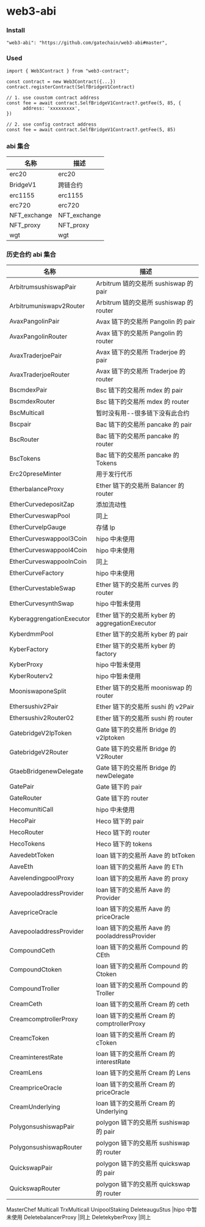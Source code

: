 # web3-abi

### Install

```
"web3-abi": "https://github.com/gatechain/web3-abi#master",
```

### Used

```
import { Web3Contract } from "web3-contract";

const contract = new Web3Contract({...})
contract.registerContract(SelfBridgeV1Contract)

// 1. use coustom contract address
const fee = await contract.SelfBridgeV1Contract?.getFee(5, 85, {
      address: 'xxxxxxxxx',
})

// 2. use config contract address
const fee = await contract.SelfBridgeV1Contract?.getFee(5, 85)

```

### abi 集合

| 名称         | 描述         |
| ------------ | ------------ |
| erc20        | erc20        |
| BridgeV1     | 跨链合约     |
| erc1155      | erc1155      |
| erc720       | erc720       |
| NFT_exchange | NFT_exchange |
| NFT_proxy    | NFT_proxy    |
| wgt          | wgt          |

### 历史合约 abi 集合

| 名称                      | 描述                                            |
| ------------------------- | ----------------------------------------------- |
| ArbitrumsushiswapPair     | Arbitrum 链的交易所 sushiswap 的 pair           |
| Arbitrumuniswapv2Router   | Arbitrum 链的交易所 sushiswap 的 router         |
| AvaxPangolinPair          | Avax 链下的交易所 Pangolin 的 pair              |
| AvaxPangolinRouter        | Avax 链下的交易所 Pangolin 的 router            |
| AvaxTraderjoePair         | Avax 链下的交易所 Traderjoe 的 pair             |
| AvaxTraderjoeRouter       | Avax 链下的交易所 Traderjoe 的 router           |
| BscmdexPair               | Bsc 链下的交易所 mdex 的 pair                   |
| BscmdexRouter             | Bsc 链下的交易所 mdex 的 router                 |
| BscMulticall              | 暂时没有用--很多链下没有此合约                  |
| Bscpair                   | Bac 链下的交易所 pancake 的 pair                |
| BscRouter                 | Bac 链下的交易所 pancake 的 router              |
| BscTokens                 | Bac 链下的交易所 pancake 的 Tokens              |
| Erc20preseMinter          | 用于发行代币                                    |
| EtherbalanceProxy         | Ether 链下的交易所 Balancer 的 router           |
| EtherCurvedepositZap      | 添加流动性                                      |
| EtherCurveswapPool        | 同上                                            |
| EtherCurvelpGauge         | 存储 lp                                         |
| EtherCurveswappool3Coin   | hipo 中未使用                                   |
| EtherCurveswappool4Coin   | hipo 中未使用                                   |
| EtherCurveswappoolnCoin   | 同上                                            |
| EtherCurveFactory         | hipo 中未使用                                   |
| EtherCurvestableSwap      | Ether 链下的交易所 curves 的 router             |
| EtherCurvesynthSwap       | hipo 中暂未使用                                 |
| KyberaggrengationExecutor | Ether 链下的交易所 kyber 的 aggregationExecutor |
| KyberdmmPool              | Ether 链下的交易所 kyber 的 pair                |
| KyberFactory              | Ether 链下的交易所 kyber 的 factory             |
| KyberProxy                | hipo 中暂未使用                                 |
| KyberRouterv2             | hipo 中暂未使用                                 |
| MooniswaponeSplit         | Ether 链下的交易所 mooniswap 的 router          |
| Ethersushiv2Pair          | Ether 链下的交易所 sushi 的 v2Pair              |
| Ethersushiv2Router02      | Ether 链下的交易所 sushi 的 router              |
| GatebridgeV2lpToken       | Gate 链下的交易所 Bridge 的 v2lptoken           |
| GatebridgeV2Router        | Gate 链下的交易所 Bridge 的 V2Router            |
| GtaebBridgenewDelegate    | Gate 链下的交易所 Bridge 的 newDelegate         |
| GatePair                  | Gate 链下的 pair                                |
| GateRouter                | Gate 链下的 router                              |
| HecomunltiCall            | hipo 中未使用                                   |
| HecoPair                  | Heco 链下的 pair                                |
| HecoRouter                | Heco 链下的 router                              |
| HecoTokens                | Heco 链下的 tokens                              |
| AavedebtToken             | loan 链下的交易所 Aave 的 btToken               |
| AaveEth                   | loan 链下的交易所 Aave 的 ETh                   |
| AavelendingpoolProxy      | loan 链下的交易所 Aave 的 proxy                 |
| AavepooladdressProvider   | loan 链下的交易所 Aave 的 Provider              |
| AavepriceOracle           | loan 链下的交易所 Aave 的 priceOracle           |
| AavepooladdressProvider   | loan 链下的交易所 Aave 的 pooladdressProvider   |
| CompoundCeth              | loan 链下的交易所 Compound 的 CEth              |
| CompoundCtoken            | loan 链下的交易所 Compound 的 Ctoken            |
| CompoundTroller           | loan 链下的交易所 Compound 的 Troller           |
| CreamCeth                 | loan 链下的交易所 Cream 的 ceth                 |
| CreamcomptrollerProxy     | loan 链下的交易所 Cream 的 comptrollerProxy     |
| CreamcToken               | loan 链下的交易所 Cream 的 cToken               |
| CreaminterestRate         | loan 链下的交易所 Cream 的 interestRate         |
| CreamLens                 | loan 链下的交易所 Cream 的 Lens                 |
| CreampriceOracle          | loan 链下的交易所 Cream 的 priceOracle          |
| CreamUnderlying           | loan 链下的交易所 Cream 的 Underlying           |
| PolygonsushiswapPair      | polygon 链下的交易所 sushiswap 的 pair          |
| PolygonsushiswapRouter    | polygon 链下的交易所 sushiswap 的 router        |
| QuickswapPair             | polygon 链下的交易所 quickswap 的 pair          |
| QuickswapRouter           | polygon 链下的交易所 quickswap 的 router        |

MasterChef
Multicall
TrxMulticall
UnipoolStaking
DeleteauguStus |hipo 中暂未使用
DeletebalancerProxy |同上
DeletekyberProxy |同上
